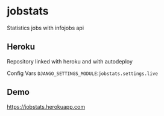 # jobstats
Statistics jobs with infojobs api

## Heroku
Repository linked with heroku and with autodeploy

Config Vars `DJANGO_SETTINGS_MODULE`:`jobstats.settings.live`

## Demo
https://jobstats.herokuapp.com
